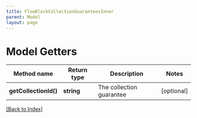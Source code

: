 ```yaml
---
title: FlowBlockCollectionGuaranteesInner
parent: Model
layout: page
---
```


# Model Getters

Method name | Return type | Description | Notes
------------ | ------------- | ------------- | -------------
**getCollectionId()** | **string** | The collection guarantee | [optional]

[[Back to Index]](../index.md)
